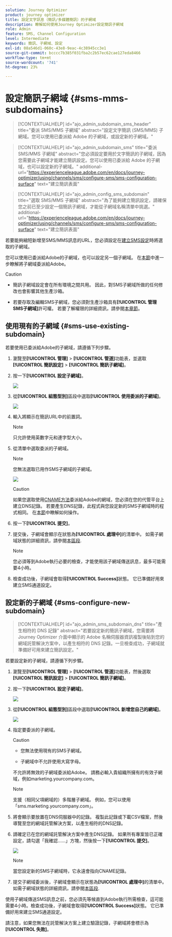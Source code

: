 ```yaml
---
solution: Journey Optimizer
product: journey optimizer
title: 設定文字訊息（簡訊/多媒體簡訊）的子網域
description: 瞭解如何使用Journey Optimizer設定簡訊子網域
role: Admin
feature: SMS, Channel Configuration
level: Intermediate
keywords: 簡訊、子網域、設定
exl-id: 08a546d1-060c-43e8-9eac-4c38945cc3e1
source-git-commit: bcccc7b385f031fba2c2b57ec62cae127eda8466
workflow-type: tm+mt
source-wordcount: '741'
ht-degree: 23%

---
```


# 設定簡訊子網域 {#sms-mms-subdomains}

>[!CONTEXTUALHELP]
>id="ajo_admin_subdomain_sms_header"
>title="委派 SMS/MMS 子網域"
>abstract="設定文字簡訊 (SMS/MMS) 子網域。您可以使用已委派給 Adobe 的子網域，或設定新的子網域。"

>[!CONTEXTUALHELP]
>id="ajo_admin_subdomain_sms"
>title="委派 SMS/MMS 子網域"
>abstract="您必須設定要用於文字簡訊的子網域，因為您需要此子網域才能建立簡訊設定。您可以使用已委派給 Adobe 的子網域，也可以設定新的子網域。"
>additional-url="https://experienceleague.adobe.com/en/docs/journey-optimizer/using/channels/sms/configure-sms/sms-configuration-surface" text="建立簡訊表面"

>[!CONTEXTUALHELP]
>id="ajo_admin_config_sms_subdomain"
>title="選取 SMS/MMS 子網域"
>abstract="為了能夠建立簡訊設定，請確保您之前已至少設定一個簡訊子網域，才能從子網域名稱清單中挑選。"
>additional-url="https://experienceleague.adobe.com/en/docs/journey-optimizer/using/channels/sms/configure-sms/sms-configuration-surface" text="建立簡訊表面"

若要能夠縮短新增至SMS/MMS訊息的URL，您必須設定在[建立SMS設定](sms-configuration.md#message-preset-sms)時將選取的子網域。

您可以使用已委派給Adobe的子網域，也可以設定另一個子網域。 在[本節](../configuration/delegate-subdomain.md)中進一步瞭解將子網域委派給Adobe。

>[!CAUTION]
>
>* 簡訊子網域設定會在所有環境之間共用。 因此，對SMS子網域所做的任何修改也會影響其他生產沙箱。
>
>* 若要存取及編輯SMS子網域，您必須對生產沙箱具有&#x200B;**[!UICONTROL 管理SMS子網域]**&#x200B;許可權。 若要了解權限的詳細資訊，請參閱[本章節](../administration/high-low-permissions.md)。
>

## 使用現有的子網域 {#sms-use-existing-subdomain}

若要使用已委派給Adobe的子網域，請遵循下列步驟。

1. 瀏覽至&#x200B;**[!UICONTROL 管理]** > **[!UICONTROL 管道]**&#x200B;功能表，並選取&#x200B;**[!UICONTROL 簡訊設定]** > **[!UICONTROL 簡訊子網域]**。

1. 按一下&#x200B;**[!UICONTROL 設定子網域]**。

   ![](assets/sms_set-up-subdomain.png)

1. 從&#x200B;**[!UICONTROL 組態型別]**&#x200B;區段中選取&#x200B;**[!UICONTROL 使用委派的子網域]**。

   ![](assets/sms_use-delegated-subdomain.png)

1. 輸入將顯示在簡訊URL中的前置詞。

   >[!NOTE]
   >
   >只允許使用英數字元和連字型大小。

1. 從清單中選取委派的子網域。

   >[!NOTE]
   >
   >您無法選取已用作SMS子網域的子網域。

   <!--Capital letters are not allowed in subdomains. TBC by PM-->

   ![](assets/sms_prefix-and-subdomain.png)

   <!--Note that you cannot use multiple delegated subdomains of the same parent domain. For example, if 'marketing1.yourcompany.com' is already delegated to Adobe for your SMS messages, you will not be able to use 'marketing2.yourcompany.com'. However, multi-level subdomains being supported for SMS, you may proceed using a subdomain of 'marketing1.yourcompany.com' (such as 'email.marketing1.yourcompany.com'), or a different parent domain.-->

   >[!CAUTION]
   >
   >如果您選取使用[CNAME方法](../configuration/delegate-subdomain.md#cname-subdomain-delegation)委派給Adobe的網域，您必須在您的代管平台上建立DNS記錄。 若要產生DNS記錄，此程式與您設定新的SMS子網域時的程式相同。 在[本節](#sms-configure-new-subdomain)中瞭解如何操作。

1. 按一下&#x200B;**[!UICONTROL 提交]**。

1. 提交後，子網域會顯示在狀態為&#x200B;**[!UICONTROL 處理中]**&#x200B;的清單中。 如需子網域狀態的詳細資訊，請參閱[本區段](../configuration/about-subdomain-delegation.md#access-delegated-subdomains).<!--Same statuses?-->

   >[!NOTE]
   >
   >您必須等到Adobe執行必要的檢查，才能使用該子網域傳送訊息，最多可能需要4小時。<!--Learn more in [this section](delegate-subdomain.md#subdomain-validation).-->

1. 檢查成功後，子網域會取得&#x200B;**[!UICONTROL Success]**&#x200B;狀態。 它已準備好用來建立SMS通道設定。

## 設定新的子網域 {#sms-configure-new-subdomain}

>[!CONTEXTUALHELP]
>id="ajo_admin_sms_subdomain_dns"
>title="產生相符的 DNS 記錄"
>abstract="若要設定新的簡訊子網域，您需要將 Journey Optimizer 介面中顯示的 Adobe 名稱伺服器資訊複製後貼到您的網域託管解決方案中，以產生相符的 DNS 記錄。一旦檢查成功，子網域就準備好可用來建立簡訊設定。"

若要設定新的子網域，請遵循下列步驟。

1. 瀏覽至&#x200B;**[!UICONTROL 管理]** > **[!UICONTROL 管道]**&#x200B;功能表，然後選取&#x200B;**[!UICONTROL 簡訊設定]** > **[!UICONTROL 簡訊子網域]**。

1. 按一下&#x200B;**[!UICONTROL 設定子網域]**。

   ![](assets/sms_set-up-subdomain.png)

1. 從&#x200B;**[!UICONTROL 組態型別]**&#x200B;區段中選取&#x200B;**[!UICONTROL 新增您自己的網域]**。

   ![](assets/sms_add-your-own-subdomain.png)

1. 指定要委派的子網域。

   >[!CAUTION]
   >
   >* 您無法使用現有的SMS子網域。
   >
   >* 子網域中不允許使用大寫字母。

   不允許將無效的子網域委派給Adobe。 請務必輸入貴組織所擁有的有效子網域，例如marketing.yourcompany.com。

   >[!NOTE]
   >
   >支援（相同父項網域的）多階層子網域。 例如，您可以使用「sms.marketing.yourcompany.com」。

1. 將會顯示要放置在DNS伺服器中的記錄。 複製此記錄或下載CSV檔案，然後導覽至您的網域託管解決方案，以產生相符的DNS記錄。

1. 請確定已在您的網域託管解決方案中產生DNS記錄。 如果所有專案皆已正確設定，請勾選「我確認……」方塊，然後按一下&#x200B;**[!UICONTROL 提交]**。

   ![](assets/sms_add-your-own-subdomain-confirm.png)

   >[!NOTE]
   >
   >當您設定新的SMS子網域時，它永遠會指向CNAME記錄。

1. 提交子網域委派後，子網域會顯示在狀態為&#x200B;**[!UICONTROL 處理中]**&#x200B;的清單中。 如需子網域狀態的詳細資訊，請參閱[本區段](../configuration/about-subdomain-delegation.md#access-delegated-subdomains).<!--Same statuses?-->

使用子網域傳送SMS訊息之前，您必須先等候直到Adobe執行所需檢查，這可能需要4小時。<!--Learn more in [this section](#subdomain-validation).-->檢查成功後，子網域會取得&#x200B;**[!UICONTROL Success]**&#x200B;狀態。 它已準備好用來建立SMS通道設定。

請注意，如果您無法在託管解決方案上建立驗證記錄，子網域將會標示為&#x200B;**[!UICONTROL 失敗]**。

